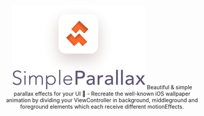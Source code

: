 <center>
<img src="logo.png" alt="SimpleParallax Logo" width="350" height="222">
Beautiful &amp; simple parallax effects for your UI  🌁 - Recreate the well-known iOS wallpaper animation by dividing your ViewController in background, middleground and foreground elements which each receive different motionEffects.
</center>
